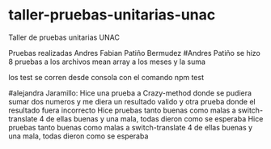 # taller-pruebas-unitarias-unac
Taller de pruebas unitarias UNAC

Pruebas realizadas 
Andres Fabian Patiño Bermudez
#Andres Patiño
se hizo 8 pruebas a los archivos mean array a los meses y la suma

los test se corren desde consola con el comando npm test




#alejandra Jaramillo: 
Hice una prueba a Crazy-method donde se pudiera sumar 
dos numeros y me diera un resultado valido y otra prueba donde el resultado fuera incorrecto
Hice pruebas tanto buenas como malas a switch-translate 4 de ellas buenas y una mala, todas dieron como se esperaba 
Hice pruebas tanto buenas como malas a switch-translate 4 de ellas buenas y una mala, todas dieron como se esperaba 